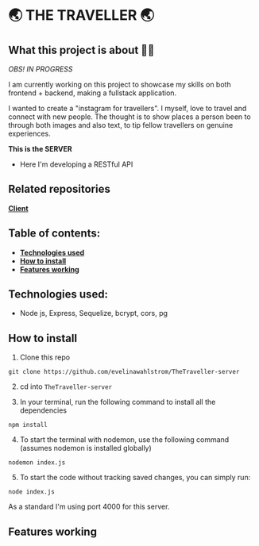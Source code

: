  # :earth_asia: THE TRAVELLER :earth_asia:
 
## What this project is about :woman_technologist: 

*OBS! IN PROGRESS*

I am currently working on this project to showcase my skills on both frontend + backend, making a fullstack application.

I wanted to create a "instagram for travellers". I myself, love to travel and connect with new people. The thought is to show places a person been to through both images and also text, to tip fellow travellers on genuine experiences.

**This is the SERVER**
- Here I'm developing a RESTful API

## Related repositories
**[Client](https://github.com/evelinawahlstrom/TheTraveller-client)**

## Table of contents:
- **[Technologies used](#technologies-used)**
- **[How to install](#how-to-install)**
- **[Features working](#features-working)**

## Technologies used:
- Node js, Express, Sequelize, bcrypt, cors, pg 

## How to install

1. Clone this repo 

`git clone https://github.com/evelinawahlstrom/TheTraveller-server `

2. cd into `TheTraveller-server`

3. In your terminal, run the following command to install all the dependencies

```
npm install
```

4. To start the terminal with nodemon, use the following command (assumes nodemon is installed globally)

```
nodemon index.js
```
 
5. To start the code without tracking saved changes, you can simply run:

```
node index.js
```

As a standard I'm using port 4000 for this server.

## Features working
